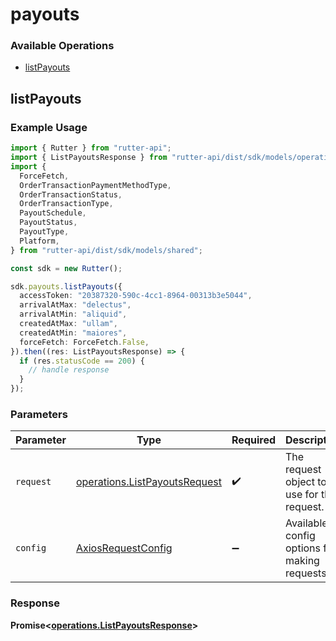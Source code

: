 # payouts

### Available Operations

* [listPayouts](#listpayouts)

## listPayouts

### Example Usage

```typescript
import { Rutter } from "rutter-api";
import { ListPayoutsResponse } from "rutter-api/dist/sdk/models/operations";
import {
  ForceFetch,
  OrderTransactionPaymentMethodType,
  OrderTransactionStatus,
  OrderTransactionType,
  PayoutSchedule,
  PayoutStatus,
  PayoutType,
  Platform,
} from "rutter-api/dist/sdk/models/shared";

const sdk = new Rutter();

sdk.payouts.listPayouts({
  accessToken: "20387320-590c-4cc1-8964-00313b3e5044",
  arrivalAtMax: "delectus",
  arrivalAtMin: "aliquid",
  createdAtMax: "ullam",
  createdAtMin: "maiores",
  forceFetch: ForceFetch.False,
}).then((res: ListPayoutsResponse) => {
  if (res.statusCode == 200) {
    // handle response
  }
});
```

### Parameters

| Parameter                                                                      | Type                                                                           | Required                                                                       | Description                                                                    |
| ------------------------------------------------------------------------------ | ------------------------------------------------------------------------------ | ------------------------------------------------------------------------------ | ------------------------------------------------------------------------------ |
| `request`                                                                      | [operations.ListPayoutsRequest](../../models/operations/listpayoutsrequest.md) | :heavy_check_mark:                                                             | The request object to use for the request.                                     |
| `config`                                                                       | [AxiosRequestConfig](https://axios-http.com/docs/req_config)                   | :heavy_minus_sign:                                                             | Available config options for making requests.                                  |


### Response

**Promise<[operations.ListPayoutsResponse](../../models/operations/listpayoutsresponse.md)>**

